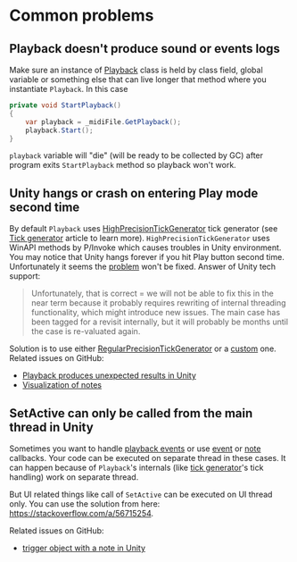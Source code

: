 ﻿---
uid: a_playback_commonproblems
---

# Common problems

## Playback doesn't produce sound or events logs

Make sure an instance of [Playback](xref:Melanchall.DryWetMidi.Multimedia.Playback) class is held by class field, global variable or something else that can live longer that method where you instantiate `Playback`. In this case

```csharp
private void StartPlayback()
{
    var playback = _midiFile.GetPlayback();
    playback.Start();
}
```

`playback` variable will "die" (will be ready to be collected by GC) after program exits `StartPlayback` method so playback won't work.

## Unity hangs or crash on entering Play mode second time

By default `Playback` uses [HighPrecisionTickGenerator](xref:Melanchall.DryWetMidi.Multimedia.HighPrecisionTickGenerator) tick generator (see [Tick generator](Tick-generator.md) article to learn more). `HighPrecisionTickGenerator` uses WinAPI methods by P/Invoke which causes troubles in Unity environment. You may notice that Unity hangs forever if you hit Play button second time. Unfortunately it seems the [problem](https://issuetracker.unity3d.com/issues/editor-freezes-when-updating-a-nativearray-on-the-net-4-dot-x-scripting-runtime-and-entering-play-mode-a-second-time) won't be fixed. Answer of Unity tech support:

> Unfortunately, that is correct = we will not be able to fix this in the near term because it probably requires rewriting of internal threading functionality, which might introduce new issues. The main case has been tagged for a revisit internally, but it will probably be months until the case is re-valuated again.

Solution is to use either [RegularPrecisionTickGenerator](xref:Melanchall.DryWetMidi.Multimedia.RegularPrecisionTickGenerator) or a [custom](Tick-generator.md#custom-tick-generator) one. Related issues on GitHub:

* [Playback produces unexpected results in Unity](https://github.com/melanchall/drywetmidi/issues/31)
* [Visualization of notes](https://github.com/melanchall/drywetmidi/issues/79)

## SetActive can only be called from the main thread in Unity

Sometimes you want to handle [playback events](xref:Melanchall.DryWetMidi.Multimedia.Playback#events) or use [event](xref:Melanchall.DryWetMidi.Multimedia.Playback.EventCallback) or [note](xref:Melanchall.DryWetMidi.Multimedia.Playback.NoteCallback) callbacks. Your code can be executed on separate thread in these cases. It can happen because of `Playback`'s internals (like [tick generator](Tick-generator.md)'s tick handling) work on separate thread.

But UI related things like call of `SetActive` can be executed on UI thread only. You can use the solution from here: https://stackoverflow.com/a/56715254.

Related issues on GitHub:

* [trigger object with a note in Unity](https://github.com/melanchall/drywetmidi/issues/85)
